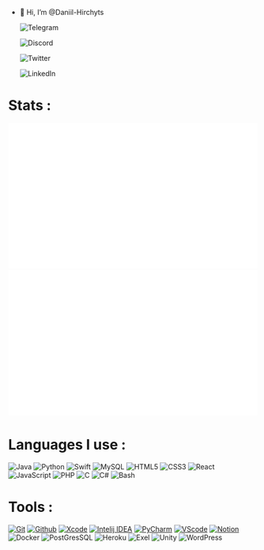- 👋 Hi, I’m @Daniil-Hirchyts

  
  ![Telegram](https://img.shields.io/badge/Telegram-2CA5E0?style=for-the-badge&logo=telegram&logoColor=white)
  
  ![Discord](https://img.shields.io/badge/Discord-7289DA?style=for-the-badge&logo=discord&logoColor=white)
  
  ![Twitter](https://img.shields.io/badge/Twitter-1DA1F2?style=for-the-badge&logo=twitter&logoColor=white)
  
  ![LinkedIn](https://img.shields.io/badge/LinkedIn-0077B5?style=for-the-badge&logo=linkedin&logoColor=white)
  


# Stats :

<div align="center">
  
![](https://raw.githubusercontent.com/Daniil-Hirchyts/github-stats/master/generated/overview.svg#gh-dark-mode-only)
![](https://raw.githubusercontent.com/Daniil-Hirchyts/github-stats/master/generated/languages.svg#gh-dark-mode-only)
  
</div>


# Languages I use :
![Java](https://img.shields.io/badge/Java-ED8B00?style=for-the-badge&logo=java&logoColor=white)
![Python](https://img.shields.io/badge/Python-d65d0e?style=for-the-badge&logo=Python&logoColor=white)
![Swift](https://img.shields.io/badge/Swift-000000?style=for-the-badge&logo=Swift&logoColor=white)
![MySQL](https://img.shields.io/badge/MySQL-00C300?style=for-the-badge&logo=MySQL&logoColor=white)
![HTML5](https://img.shields.io/badge/HTML5-0747a6?style=for-the-badge&logo=HTML5&logoColor=white)
![CSS3](https://img.shields.io/badge/CSS3-FFA116?style=for-the-badge&logo=CSS3&logoColor=white)
![React](https://img.shields.io/badge/React-20232A?style=for-the-badge&logo=react&logoColor=61DAFB)
![JavaScript](https://img.shields.io/badge/JavaScript-FCC624?style=for-the-badge&logo=JavaScript&logoColor=black)
![PHP](https://img.shields.io/badge/PHP-4f5d95?style=for-the-badge&logo=php&logoColor=white)
![C](https://img.shields.io/badge/C-555555?style=for-the-badge&logo=c&logoColor=white)
![C#](https://img.shields.io/badge/C%23-239120?style=for-the-badge&logo=c-sharp&logoColor=white)
![Bash](https://img.shields.io/badge/Shell_Script-121011?style=for-the-badge&logo=gnu-bash&logoColor=white)
  
# Tools :
<a href="https://git-scm.com/">![Git](https://img.shields.io/badge/Git-orange?style=for-the-badge&logo=Git&logoColor=white)</a>
<a href="https://github.com/">![Github](https://img.shields.io/badge/Github-gray?style=for-the-badge&logo=Github&logoColor=white)</a>
<a href="https://developer.apple.com/xcode/">![Xcode](https://img.shields.io/badge/Xcode-blue?style=for-the-badge&logo=Xcode&logoColor=white)</a>
<a href="https://www.jetbrains.com/idea/">![Intelij IDEA](https://img.shields.io/badge/Intelij-ff0066?style=for-the-badge&logo=IntelliJ-IDEA&logoColor=white)</a>
<a href="https://www.jetbrains.com/pycharm/">![PyCharm](https://img.shields.io/badge/PyCharm-00000?style=for-the-badge&logo=PyCharm&logoColor=white)</a>
<a href="https://code.visualstudio.com/">![VScode](https://img.shields.io/badge/VScode-0084e0?style=for-the-badge&logo=visualstudiocode&logoColor=white)</a>
<a href="https://www.notion.so/">![Notion](https://img.shields.io/badge/Notion-black?style=for-the-badge&logo=Notion&logoColor=white)</a>
![Docker](https://img.shields.io/badge/Docker-blue?style=for-the-badge&logo=Docker&logoColor=white)</a>
![PostGresSQL](https://img.shields.io/badge/PostgreSQL-316192?style=for-the-badge&logo=postgresql&logoColor=white)
![Heroku](https://img.shields.io/badge/Heroku-430098?style=for-the-badge&logo=heroku&logoColor=white)
![Exel](https://img.shields.io/badge/Microsoft_Excel-217346?style=for-the-badge&logo=microsoft-excel&logoColor=white)
![Unity](https://img.shields.io/badge/Unity-100000?style=for-the-badge&logo=unity&logoColor=white)
![WordPress](https://img.shields.io/badge/Wordpress-21759B?style=for-the-badge&logo=wordpress&logoColor=white)
